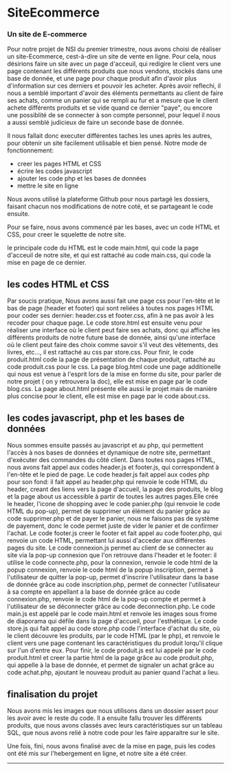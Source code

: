 # SiteEcommerce
### Un site de E-commerce

Pour notre projet de NSI du premier trimestre, nous avons choisi de réaliser un site-Ecommerce, cest-à-dire un site de vente en ligne. Pour cela, nous désirions faire un site avec un page d'acceuil, qui redigire le client vers une page contenant les différents produits que nous vendons, stockés dans une base de donnée, et une page pour chaque produit afin d'avoir plus d'information sur ces derniers et pouvoir les acheter. Après avoir reflechi, il nous a semblé important d'avoir des éléments permettants au client de faire ses achats, comme un panier qui se rempli au fur et a mesure que le client achete différents produits et se vide quand ce dernier "paye", ou encore une possiblité de se connecter à son compte personnel, pour lequel il nous a aussi semblé judicieux de faire un seconde base de donnée. 

Il nous fallait donc executer différentes taches les unes après les autres, pour obtenir un site facilement utilisable et bien pensé. Notre mode de fonctionnement: 
* creer les pages HTML et CSS 
* écrire les codes javascript 
* ajouter les code php et les bases de données 
* mettre le site en ligne

Nous avons utilisé la plateforme Github pour nous partagé les dossiers, faisant chacun nos modifications de notre coté, et se partageant le code ensuite. 

Pour se faire, nous avons commencé par les bases, avec un code HTML et CSS, pour creer le squelette de notre site.

le principale code du HTML est le code main.html, qui code la page d'acceuil de notre site,  et qui est rattaché au code main.css, qui code la mise en page de ce dernier. 

## les codes HTML et CSS

Par soucis pratique, Nous avons aussi fait une page css pour l'en-tête et le bas de page (header et footer) qui sont reliées à toutes nos pages HTML pour coder ses dernier: header.css et footer.css, afin à ne pas avoir à les recoder pour chaque page. 
Le code store.html est ensuite venu pour réaliser une interface où le client peut faire ses achats, donc  qui affiche les différents produits de notre future base de donnée, ainsi qu'une interface où le client peut faire des choix comme savoir s'il veut des vêtements, des livres, etc..., il est rattaché au css par store.css.
Pour finir, le code produit.html code la page de présentation de chaque produit, rattaché au code produit.css pour le css.
La page blog.html code une page additionelle qui nous est venue à l'esprit lors de la mise en forme du site, pour parler de notre projet ( on y retrouvera la doc), elle est mise en page par le code blog.css.
La page about.html présente elle aussi le projet mais de manière plus concise pour le client, elle est mise en page par le code about.css.

## les codes javascript, php et les bases de données

Nous sommes ensuite passés au javascript et au php, qui permettent l'accès à nos bases de données et dynamique de notre site, permettant d'exécuter des commandes du côté client. 
Dans toutes nos pages HTML, nous avons fait appel aux codes header.js et footer.js, qui correspondent à l'en-tête et le pied de page.
Le code header.js fait appel aux codes php pour son fond: il fait appel au header.php qui renvoie le code HTML du header, creant des liens vers la page d'accueil, la page des produits, le blog et la page about us accessible à partir de toutes les autres pages.Elle crée le header, l'icone de shopping avec le code panier.php (qui renvoie le code HTML du pop-up), permet de supprimer un élément du panier grâce au code supprimer.php et de payer le panier, nous ne faisons pas de système de payement, donc le code permet juste de vider le panier et de confirmer l'achat.
Le code footer.js creer le footer et fait appel au code footer.php, qui renvoie un code HTML, permettant lui aussi d'acceder aux différentes pages du site. 
Le code connexion.js permet au client de se connecter au site via la pop-up connexion que l'on retrouve dans l'header et le footer: il utilise le code connecte.php, pour la connexion, renvoie le code html de la popup connexion, renvoie le code html de la popup inscription, permet à l'utilisateur de quitter la pop-up, permet d'inscrire l'utilisateur dans la base de donnée grâce au code inscription.php, permet de connecter l'utilisateur à sa compte en appellant a la base de donnée grâce au code connexion.php, renvoie le code html de la pop-up compte et permet à l'utilisateur de se déconnecter grâce au code deconnection.php.
Le code main.js est appelé par le code main.html et renvoie les images sous frome de diaporama qui défile dans la page d'accueil, pour l'esthétique.
Le code store.js qui fait appel au code store.php code l'interface d'achat du site, où le client découvre les produits, par le code HTML (par le php), et renvoie le client vers une page contenant les caractéristiques du produit lorqu'il clique sur l'un d'entre eux.
Pour finir, le code produit.js est lui appelé par le code produit.html et creer la partie html de la page grâce au code produit.php, qui appelle à la base de donnée, et permet de signaler un achat grâce au code achat.php, ajoutant le nouveau produit au panier quand l'achat a lieu.

## finalisation du projet

Nous avons mis les images que nous utilisons dans un dossier assert pour les avoir avec le reste du code. 
Il a ensuite fallu trouver les différents produits, que nous avons classés avec leurs caractéristiques sur un tableau SQL, que nous avons relié à notre code pour les faire apparaitre sur le site. 

Une fois, fini, nous avons finalisé avec de la mise en page, puis les codes ont été mis sur l'hebergement en ligne, et notre site a été créer.

--------------
